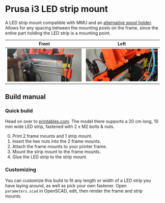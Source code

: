 # Prusa i3 LED strip mount
A LED strip mount compatible with MMU and an [alternative spool holder](https://www.printables.com/model/2888-spool-holder-for-mmu2s).
Allows for any spacing between the mounting posts on the frame, since the
entire part holding the LED strip is a mounting point.

| Front | Left |
|:-----:|:----:|
| ![Front](./docs/img/front-wide.jpg) | ![Left](./docs/img/left.jpg) |

## Build manual

### Quick build
Head on over to [printables.com](https://www.printables.com/model/324910-mmu-compatible-led-strip-mount). The model there supports a 20 cm long, 10 mm wide LED strip,
fastened with 2 x M2 bolts & nuts.

0. Print 2 frame mounts and 1 strip mount.
1. Insert the hex nuts into the 2 frame mounts.
2. Attach the frame mounts to your printer frame.
3. Mount the strip mount to the frame mounts.
4. Glue the LED strip to the strip mount.

### Customizing
You can customize this build to fit any length or width of a LED strip you have
laying around, as well as pick your own fastener. Open `parameters.scad` in
OpenSCAD, edit, then render the frame and strip mounts.
